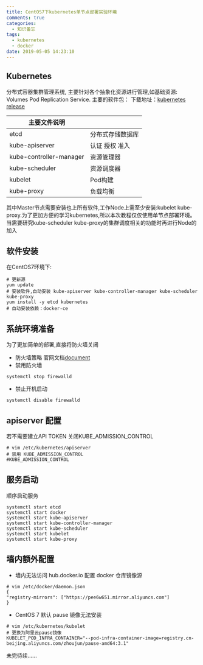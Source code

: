 ```yaml
---
title: CentOS7下kubernetes单节点部署实验环境
comments: true
categories:
  - 知识备忘
tags:
  - kubernetes
  - docker
date: 2019-05-05 14:23:10
---
```


## Kubernetes

分布式容器集群管理系统, 主要针对各个抽象化资源进行管理,如基础资源: Volumes Pod Replication Service.
主要的软件包：
下载地址：[kubernetes release](https://github.com/kubernetes/kubernetes/releases)

| 主要文件说明                  |          |
|-------------------------|----------|
| etcd                    | 分布式存储数据库 |
| kube-apiserver          | 认证 授权 准入 |
| kube-controller-manager | 资源管理器    |
| kube-scheduler          | 资源调度器    |
| kubelet                 | Pod构建    |
| kube-proxy              | 负载均衡     |

其中Master节点需要安装也上所有软件,工作Node上需至少安装:kubelet
kube-proxy.为了更加方便的学习kubernetes,所以本次教程仅仅使用单节点部署环境。当需要研究kube-scheduler
kube-proxy的集群调度相关的功能时再进行Node的加入

## 软件安装

在CentOS7环境下:

```shell
# 更新源
yum update
# 安装软件,自动安装 kube-apiserver kube-controller-manager kube-scheduler kube-proxy
yum install -y etcd kubernetes
# 自动安装依赖：docker-ce
```

## 系统环境准备

为了更加简单的部署,直接将防火墙关闭

* 防火墙策略 官网文档[document](https://kubernetes.io/zh/docs/reference/command-line-tools-reference/kube-proxy/)
* 禁用防火墙

```shell
systemctl stop firewalld
```

* 禁止开机启动

```shell
systemctl disable firewalld
```

## apiserver 配置

若不需要建立API TOKEN 关闭KUBE_ADMISSION_CONTROL

```shell
# vim /etc/kubernetes/apiserver
# 禁用 KUBE_ADMISSION_CONTROL
#KUBE_ADMISSION_CONTROL
```

## 服务启动

顺序启动服务

```shell
systemctl start etcd
systemctl start docker
systemctl start kube-apiserver
systemctl start kube-controller-manager
systemctl start kube-scheduler
systemctl start kubelet
systemctl start kube-proxy
```

## 墙内额外配置

* 墙内无法访问 hub.docker.io
  配置 docker 仓库镜像源

```shell
# vim /etc/docker/daemon.json
{
"registry-mirrors": ["https://pee6w651.mirror.aliyuncs.com"]
}
```

* CentOS 7 默认 pause 镜像无法安装

```shell
# vim /etc/kubernetes/kubelet
# 更换为阿里云pause镜像
KUBELET_POD_INFRA_CONTAINER="--pod-infra-container-image=registry.cn-beijing.aliyuncs.com/zhoujun/pause-amd64:3.1"
```

未完待续......
